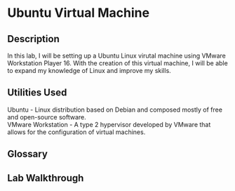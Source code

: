 <h1>Ubuntu Virtual Machine</h1>

<h2>Description</h2>

In this lab, I will be setting up a Ubuntu Linux virutal machine using VMware Workstation Player 16. With the creation of this virtual machine, I will be able to expand my knowledge of Linux and improve my skills. </br>

<h2>Utilities Used</h2>
Ubuntu - Linux distribution based on Debian and composed mostly of free and open-source software. </br>
VMware Workstation - A type 2 hypervisor developed by VMware that allows for the configuration of virtual machines. 

<h2>Glossary</h2>

<h2>Lab Walkthrough</h2>


